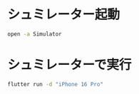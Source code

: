 # シュミレーター起動

```bash
open -a Simulator
```

# シュミレーターで実行

```bash
flutter run -d "iPhone 16 Pro"
```
